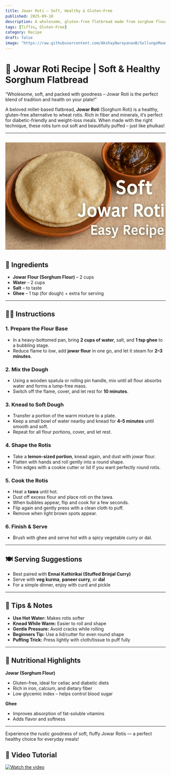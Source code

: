 ```yaml
---
title: Jowar Roti – Soft, Healthy & Gluten-Free  
published: 2025-09-18  
description: A wholesome, gluten-free flatbread made from sorghum flour, perfect for weight management and diabetic-friendly meals. Soft, puffy, and delicious with any spicy curry!  
tags: [Tiffin, Gluten-Free]  
category: Recipe  
draft: false  
image: "https://raw.githubusercontent.com/AkshayNarayananB/SollungoMaami/master/images/jowarroti.png" 
---
```


# 🌾 Jowar Roti Recipe | Soft & Healthy Sorghum Flatbread  

“Wholesome, soft, and packed with goodness – Jowar Roti is the perfect blend of tradition and health on your plate!”  

A beloved millet-based flatbread, **Jowar Roti** (Sorghum Roti) is a healthy, gluten-free alternative to wheat rotis. Rich in fiber and minerals, it’s perfect for diabetic-friendly and weight-loss meals. When made with the right technique, these rotis turn out soft and beautifully puffed – just like phulkas!  

---
![Jowar Roti](https://raw.githubusercontent.com/AkshayNarayananB/SollungoMaami/master/images/jowarroti.png)
---

## 🛒 Ingredients  

- **Jowar Flour (Sorghum Flour)** – 2 cups  
- **Water** – 2 cups  
- **Salt** – to taste  
- **Ghee** – 1 tsp (for dough) + extra for serving  

---

## 👩‍🍳 Instructions  

### 1. Prepare the Flour Base  
- In a heavy-bottomed pan, bring **2 cups of water**, salt, and **1 tsp ghee** to a bubbling stage.  
- Reduce flame to *low*, add **jowar flour** in one go, and let it steam for **2–3 minutes**.  

### 2. Mix the Dough  
- Using a wooden spatula or rolling pin handle, mix until all flour absorbs water and forms a lump-free mass.  
- Switch off the flame, cover, and let rest for **10 minutes**.  

### 3. Knead to Soft Dough  
- Transfer a portion of the warm mixture to a plate.  
- Keep a small bowl of water nearby and knead for **4–5 minutes** until smooth and soft.  
- Repeat for all flour portions, cover, and let rest.  

### 4. Shape the Rotis  
- Take a **lemon-sized portion**, knead again, and dust with jowar flour.  
- Flatten with hands and roll gently into a round shape.  
- Trim edges with a cookie cutter or lid if you want perfectly round rotis.  

### 5. Cook the Rotis  
- Heat a **tawa** until hot.  
- Dust off excess flour and place roti on the tawa.  
- When bubbles appear, flip and cook for a few seconds.  
- Flip again and gently press with a clean cloth to puff.  
- Remove when light brown spots appear.  

### 6. Finish & Serve  
- Brush with ghee and serve hot with a spicy vegetable curry or dal.  

---

## 🍽️ Serving Suggestions  

- Best paired with **Ennai Kathirikai (Stuffed Brinjal Curry)**  
- Serve with **veg kurma**, **paneer curry**, or **dal**  
- For a simple dinner, enjoy with curd and pickle  

---

## 🌟 Tips & Notes  

- **Use Hot Water:** Makes rotis softer  
- **Knead While Warm:** Easier to roll and shape  
- **Gentle Pressure:** Avoid cracks while rolling  
- **Beginners Tip:** Use a lid/cutter for even round shape  
- **Puffing Trick:** Press lightly with cloth/tissue to puff fully  

---

## 🥦 Nutritional Highlights  

**Jowar (Sorghum Flour)**  
- Gluten-free, ideal for celiac and diabetic diets  
- Rich in iron, calcium, and dietary fiber  
- Low glycemic index – helps control blood sugar  

**Ghee**  
- Improves absorption of fat-soluble vitamins  
- Adds flavor and softness  

---

Experience the rustic goodness of soft, fluffy Jowar Rotis — a perfect healthy choice for everyday meals!  

## 🎥 Video Tutorial  

[![Watch the video](https://img.youtube.com/vi/qCY4j4EZGhc/0.jpg)](https://youtu.be/qCY4j4EZGhc?si=reWNT3MEsLm4e4zU)
